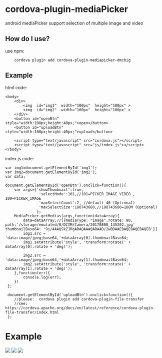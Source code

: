 # cordova-plugin-mediaPicker
android  mediaPicker support  selection of multiple image and video 

How do I use?
-------------------

use npm:

```npm
    cordova plugin add cordova-plugin-mediapicker-dmcbig
```
## Example
html code:

    <body>
        <div>
            <img  id="img1"  width="100px"  height="100px" >
            <img  id="img2"  width="100px"  height="100px" >
        </div>
        <button id="openBtn" style="width:100px;height:40px;">open</button>
        <button id="uploadBtn" style="width:100px;height:40px;">upload</button>

        <script type="text/javascript" src="cordova.js"></script>
        <script type="text/javascript" src="js/index.js"></script>
    </body>

index.js code:

    var img1=document.getElementById('img1');
    var img2=document.getElementById('img2');
    var data;

    document.getElementById('openBtn').onclick=function(){
        var args={'showThumbnail':true,
                   'selectMode':101,//101=PICKER_IMAGE_VIDEO , 100=PICKER_IMAGE
                   'maxSelectCount':2, //default 40 (Optional)
                   'maxSelectSize':188743680,//188743680=180M (Optional)
                  };
        MediaPicker.getMedias(args,function(dataArray){
            data=dataArray;//[{mediaType: "image",rotate: 90, path:'/storage/emulated/0/DCIM/Camera/20170808_145202.jpg' thumbnailBase64: '9j/4AAQSkZJRgABAQAAAQABAAD/2wBDAAEBAQEBAQEBAQEB'}]
            img1.src = 'data:image/jpeg;base64,'+dataArray[0].thumbnailBase64;
            img1.setAttribute('style', 'transform:rotate(' + dataArray[0].rotate + 'deg)');

            img2.src = 'data:image/jpeg;base64,'+dataArray[1].thumbnailBase64;
            img2.setAttribute('style', 'transform:rotate(' + dataArray[1].rotate + 'deg)');
        },function(err){
            console.log(err);
        })
     };

     document.getElementById('uploadBtn').onclick=function(){
        //please:  cordova plugin add cordova-plugin-file-transfer
        //see:  https://cordova.apache.org/docs/en/latest/reference/cordova-plugin-file-transfer/index.html
     };



# Example
![](https://github.com/dmcBig/MediaPickerPoject/blob/master/Screenshots/Screenshots1.png)
![](https://github.com/dmcBig/MediaPickerPoject/blob/master/Screenshots/Screenshots2.png)
![](https://github.com/dmcBig/MediaPickerPoject/blob/master/Screenshots/Screenshots3.png)
